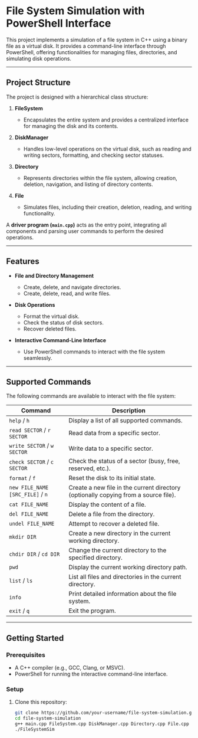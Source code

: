 # File System Simulation with PowerShell Interface  

This project implements a simulation of a file system in C++ using a binary file as a virtual disk. It provides a command-line interface through PowerShell, offering functionalities for managing files, directories, and simulating disk operations.

---

## Project Structure  

The project is designed with a hierarchical class structure:  

1. **FileSystem**  
   - Encapsulates the entire system and provides a centralized interface for managing the disk and its contents.  

2. **DiskManager**  
   - Handles low-level operations on the virtual disk, such as reading and writing sectors, formatting, and checking sector statuses.  

3. **Directory**  
   - Represents directories within the file system, allowing creation, deletion, navigation, and listing of directory contents.  

4. **File**  
   - Simulates files, including their creation, deletion, reading, and writing functionality.  

A **driver program (`main.cpp`)** acts as the entry point, integrating all components and parsing user commands to perform the desired operations.

---

## Features  

- **File and Directory Management**  
  - Create, delete, and navigate directories.  
  - Create, delete, read, and write files.  

- **Disk Operations**  
  - Format the virtual disk.  
  - Check the status of disk sectors.  
  - Recover deleted files.  

- **Interactive Command-Line Interface**  
  - Use PowerShell commands to interact with the file system seamlessly.  

---

## Supported Commands  

The following commands are available to interact with the file system:  

| Command                           | Description                                                                 |
|-----------------------------------|-----------------------------------------------------------------------------|
| `help` / `h`                      | Display a list of all supported commands.                                   |
| `read SECTOR` / `r SECTOR`        | Read data from a specific sector.                                           |
| `write SECTOR` / `w SECTOR`       | Write data to a specific sector.                                            |
| `check SECTOR` / `c SECTOR`       | Check the status of a sector (busy, free, reserved, etc.).                  |
| `format` / `f`                    | Reset the disk to its initial state.                                        |
| `new FILE_NAME [SRC_FILE]` / `n`  | Create a new file in the current directory (optionally copying from a source file). |
| `cat FILE_NAME`                   | Display the content of a file.                                              |
| `del FILE_NAME`                   | Delete a file from the directory.                                           |
| `undel FILE_NAME`                 | Attempt to recover a deleted file.                                          |
| `mkdir DIR`                       | Create a new directory in the current working directory.                    |
| `chdir DIR` / `cd DIR`            | Change the current directory to the specified directory.                    |
| `pwd`                             | Display the current working directory path.                                 |
| `list` / `ls`                     | List all files and directories in the current directory.                    |
| `info`                            | Print detailed information about the file system.                           |
| `exit` / `q`                      | Exit the program.                                                           |

---

## Getting Started  

### Prerequisites  
- A C++ compiler (e.g., GCC, Clang, or MSVC).  
- PowerShell for running the interactive command-line interface.  

### Setup  
1. Clone this repository:  
   ```bash
   git clone https://github.com/your-username/file-system-simulation.git
   cd file-system-simulation
   g++ main.cpp FileSystem.cpp DiskManager.cpp Directory.cpp File.cpp -o FileSystemSim
   ./FileSystemSim
